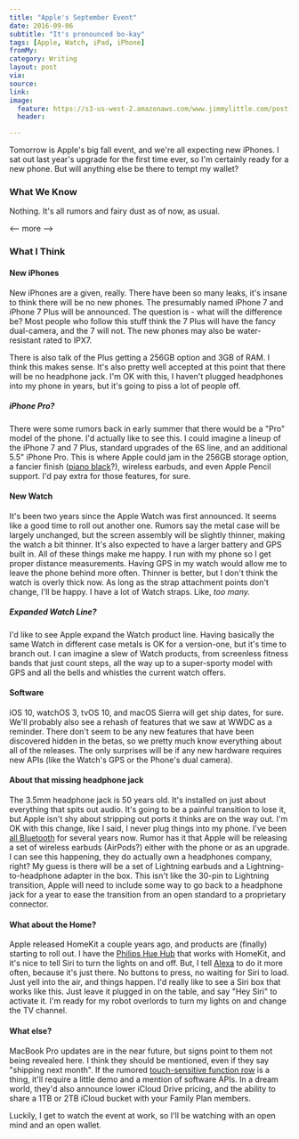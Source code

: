 ```yaml
---
title: "Apple's September Event"
date: 2016-09-06
subtitle: "It's pronounced bo-kay"
tags: [Apple, Watch, iPad, iPhone]
fromMy: 
category: Writing
layout: post
via: 
source: 
link: 
image:
  feature: https://s3-us-west-2.amazonaws.com/www.jimmylittle.com/post-images/FullSizeRender.jpg
  header:

---
```


Tomorrow is Apple's big fall event, and we're all expecting new iPhones. I sat out last year's upgrade for the first time ever, so I'm certainly ready for a new phone. But will anything else be there to tempt my wallet?

### What We Know

Nothing. It's all rumors and fairy dust as of now, as usual.

<-- more -->

### What I Think

#### New iPhones

New iPhones are a given, really. There have been so many leaks, it's insane to think there will be no new phones. The presumably named iPhone 7 and iPhone 7 Plus will be announced.  The question is - what will the difference be? Most people who follow this stuff think the 7 Plus will have the fancy dual-camera, and the 7 will not. The new phones may also be water-resistant rated to IPX7.

There is also talk of the Plus getting a 256GB option and 3GB of RAM. I think this makes sense. It's also pretty well accepted at this point that there will be no headphone jack. I'm OK with this, I haven't plugged headphones into my phone in years, but it's going to piss a lot of people off.

##### iPhone Pro?
There were some rumors back in early summer that there would be a "Pro" model of the phone. I'd actually like to see this. I could imagine a lineup of the iPhone 7 and 7 Plus, standard upgrades of the 6S line, and an additional 5.5" iPhone Pro. This is where Apple could jam in the 256GB storage option, a fancier finish ([piano black][5]?), wireless earbuds, and even Apple Pencil support. I'd pay extra for those features, for sure.

#### New Watch

It's been two years since the Apple Watch was first announced. It seems like a good time to roll out another one. Rumors say the metal case will be largely unchanged, but the screen assembly will be slightly thinner, making the watch a bit thinner. It's also expected to have a larger battery and GPS built in. All of these things make me happy. I run with my phone so I get proper distance measurements. Having GPS in my watch would allow me to leave the phone behind more often. Thinner is better, but I don't think the watch is overly thick now. As long as the strap attachment points don't change, I'll be happy. I have a lot of Watch straps. Like, _too many._

##### Expanded Watch Line?

I'd like to see Apple expand the Watch product line. Having basically the same Watch in different case metals is OK for a version-one, but it's time to branch out. I can imagine a slew of Watch products, from screenless fitness bands that just count steps, all the way up to a super-sporty model with GPS and all the bells and whistles the current watch offers. 

#### Software

iOS 10, watchOS 3, tvOS 10, and macOS Sierra will get ship dates, for sure. We'll probably also see a rehash of features that we saw at WWDC as a reminder. There don't seem to be any new features that have been discovered hidden in the betas, so we pretty much know everything about all of the releases. The only surprises will be if any new hardware requires new APIs (like the Watch's GPS or the Phone's dual camera). 

#### About that missing headphone jack

The 3.5mm headphone jack is 50 years old. It's installed on just about everything that spits out audio. It's going to be a painful transition to lose it, but Apple isn't shy about stripping out ports it thinks are on the way out. I'm OK with this change, like I said, I never plug things into my phone. I've been [all Bluetooth][2] for several years now. Rumor has it that Apple will be releasing a set of wireless earbuds (AirPods?) either with the phone or as an upgrade. I can see this happening, they do actually own a headphones company, right? My guess is there will be a set of Lightning earbuds and a Lightning-to-headphone adapter in the box. This isn't like the 30-pin to Lightning transition, Apple will need to include some way to go back to a headphone jack for a year to ease the transition from an open standard to a proprietary connector.

#### What about the Home?

Apple released HomeKit a couple years ago, and products are (finally) starting to roll out. I have the [Philips Hue Hub][3] that works with HomeKit, and it's nice to tell Siri to turn the lights on and off. But, I tell [Alexa][4] to do it more often, because it's just there. No buttons to press, no waiting for Siri to load. Just yell into the air, and things happen. I'd really like to see a Siri box that works like this.  Just leave it plugged in on the table, and say "Hey Siri" to activate it. I'm ready for my robot overlords to turn my lights on and change the TV channel.

#### What else?

MacBook Pro updates are in the near future, but signs point to them not being revealed here. I think they should be mentioned, even if they say "shipping next month". If the rumored [touch-sensitive function row][1] is a thing, it'll require a little demo and a mention of software APIs. In a dream world, they'd also announce lower iCloud Drive pricing, and the ability to share a 1TB or 2TB iCloud bucket with your Family Plan members.


Luckily, I get to watch the event at work, so I'll be watching with an open mind and an open wallet.

[1]: https://9to5mac.com/2016/06/28/roundup-apples-new-macbook-pro-oled-usb-c/
[2]: http://amzn.to/2c2bkHV
[3]: http://amzn.to/2cyQbrD
[4]: http://amzn.to/2cyTHzd
[5]: http://www.macrumors.com/2016/09/03/iphone-7-5-colors-ipx7-12mp-cameras/
